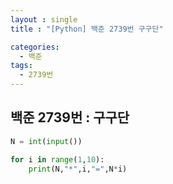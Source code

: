 ```yaml
---
layout : single
title : "[Python] 백준 2739번 구구단"

categories:
  - 백준
tags:
  - 2739번
---
```


## 백준 2739번 : 구구단
```python
N = int(input())

for i in range(1,10):
    print(N,"*",i,"=",N*i)
```
